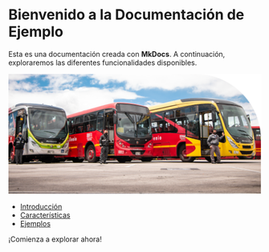 # Bienvenido a la Documentación de Ejemplo

Esta es una documentación creada con **MkDocs**. A continuación, exploraremos las diferentes funcionalidades disponibles.

![Logo de Ejemplo](img/ejemplo.png)

- [Introducción](guia/intro.md)
- [Características](guia/caracteristicas.md)
- [Ejemplos](guia/ejemplos.md)

¡Comienza a explorar ahora!